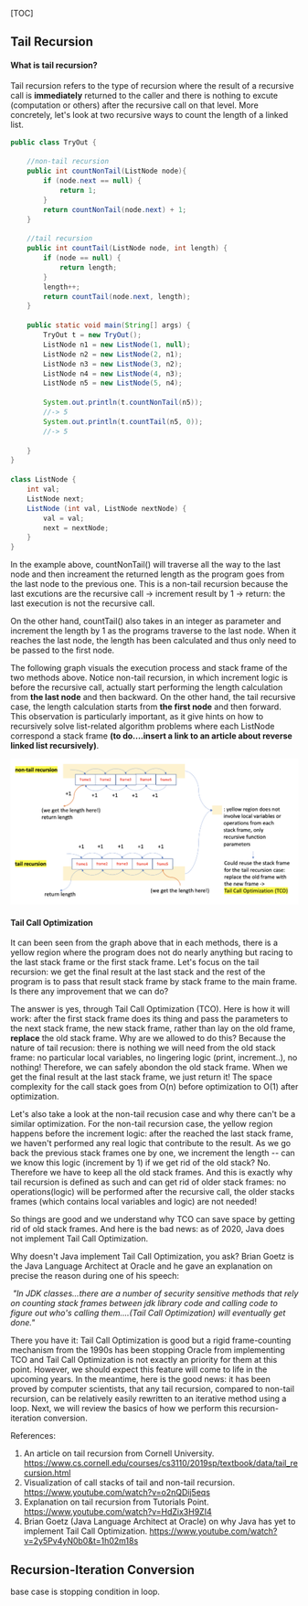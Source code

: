 [TOC]



## Tail Recursion

#### What is tail recursion?

Tail recursion refers to the type of recursion where the result of a recursive call is **immediately** returned to the caller and there is nothing to excute (computation or others) after the recursive call on that level. More concretely, let's look at two recursive ways to count the length of a linked list.

```java
public class TryOut {

    //non-tail recursion
    public int countNonTail(ListNode node){
        if (node.next == null) {
            return 1;
        }
        return countNonTail(node.next) + 1;
    }

    //tail recursion
    public int countTail(ListNode node, int length) {
        if (node == null) {
            return length;
        }
        length++;
        return countTail(node.next, length);
    }

    public static void main(String[] args) {
        TryOut t = new TryOut();
        ListNode n1 = new ListNode(1, null);
        ListNode n2 = new ListNode(2, n1);
        ListNode n3 = new ListNode(3, n2);
        ListNode n4 = new ListNode(4, n3);
        ListNode n5 = new ListNode(5, n4);

        System.out.println(t.countNonTail(n5));
        //-> 5
        System.out.println(t.countTail(n5, 0));
        //-> 5

    }
}

class ListNode {
    int val;
    ListNode next;
    ListNode (int val, ListNode nextNode) {
        val = val;
        next = nextNode;
    }
}

```

In the example above, countNonTail() will traverse all the way to the last node and then increament the returned length as the program goes from the last node to the previous one. This is a non-tail recursion because the last excutions are the recursive call -> increment result by 1 -> return: the last execution is not the recursive call.

On the other hand, countTail() also takes in an integer as parameter and increment the length by 1 as the programs traverse to the last node. When it reaches the last node, the length has been calculated and thus only need to be passed to the first node.

The following graph visuals the execution process and stack frame of the two methods above. Notice non-tail recursion, in which increment logic is before the recursive call, actually start performing the length calculation from **the last node** and then backward. On the other hand, the tail recursive case, the length calculation starts from **the first node** and then forward. This observation is particularly important, as it give hints on how to recursively solve list-related algorithm problems where each ListNode correspond a stack frame **(to do....insert a link to an article about reverse linked list recursively)**.

![](TailRecursionVisual.png)

#### Tail Call Optimization

It can been seen from the graph above that in each methods, there is a yellow region where the program does not do nearly anything but racing to the last stack frame or the first stack frame. Let's focus on the tail recursion: we get the final result at the last stack and the rest of the program is to pass that result stack frame by stack frame to the main frame. Is there any improvement that we can do?

The answer is yes, through Tail Call Optimization (TCO). Here is how it will work: after the first stack frame does its thing and pass the parameters to the next stack frame, the new stack frame, rather than lay on the old frame, **replace** the old stack frame. Why are we allowed to do this? Because the nature of tail recusion: there is nothing we will need from the old stack frame: no particular local variables, no lingering logic (print, increment..), no nothing! Therefore, we can safely abondon the old stack frame. When we get the final result at the last stack frame, we just return it! The space complexity for the call stack goes from O(n) before optimization to O(1) after optimization.

Let's also take a look at the non-tail recusion case and why there can't be a similar optimization. For the non-tail recursion case, the yellow region happens before the increment logic: after the reached the last stack frame, we haven't performed any real logic that contribute to the result. As we go back the previous stack frames one by one, we increment the length -- can we know this logic (increment by 1) if we get rid of the old stack? No. Therefore we have to keep all the old stack frames. And this is exactly why tail recursion is defined as such and can get rid of older stack frames: no operations(logic) will be performed after the recursive call, the older stacks frames (which contains local variables and logic) are not needed!

So things are good and we understand why TCO can save space by getting rid of old stack frames. And here is the bad news: as of 2020, Java does not implement Tail Call Optimization.

Why doesn't Java implement Tail Call Optimization, you ask? Brian Goetz is the Java Language Architect at Oracle and he gave an explanation on precise the reason during one of his speech:

​	*"In JDK classes...there are a number of security sensitive methods that rely on counting stack frames between jdk library code and calling code to figure out who's calling them....(Tail Call Optimization) will eventually get done."*

There you have it: Tail Call Optimization is good but a rigid frame-counting mechanism from the 1990s has been stopping Oracle from implementing TCO and Tail Call Optimization is not exactly an priority for them at this point. However, we should expect this feature will come to life in the upcoming years. In the meantime, here is the good news: it has been proved by computer scientists, that any tail recursion, compared to non-tail recursion, can be relatively easily rewritten to an iterative method using a loop. Next, we will review the basics of how we perform this recursion-iteration conversion.

References:

1. An article on tail recursion from Cornell University. https://www.cs.cornell.edu/courses/cs3110/2019sp/textbook/data/tail_recursion.html
2. Visualization of call stacks of tail and non-tail recursion. https://www.youtube.com/watch?v=o2nQDij5eqs
3. Explanation on tail recursion from Tutorials Point. https://www.youtube.com/watch?v=HdZix3H9ZI4
4. Brian Goetz (Java Language Architect at Oracle) on why Java has yet to implement Tail Call Optimization. https://www.youtube.com/watch?v=2y5Pv4yN0b0&t=1h02m18s



## Recursion-Iteration Conversion

base case is stopping condition in loop.